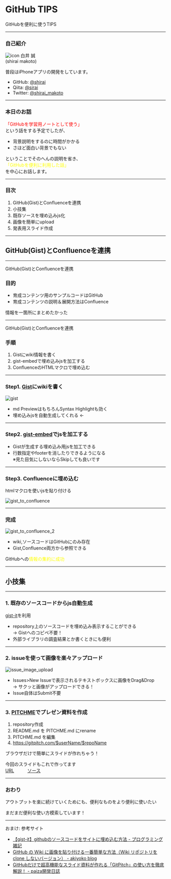 # GitHub TIPS
GitHubを便利に使うTIPS

---

### 自己紹介

![icon](https://user-images.githubusercontent.com/16277668/41947695-0cbf7386-79f4-11e8-8c3f-3d6d75151f9f.png)
白井 誠  
(shirai makoto)

普段はiPhoneアプリの開発をしています。

- GitHub: [@shirai](https://github.com/shirai)
- Qiita: [@sirai](https://qiita.com/sirai)
- Twitter: [@shirai_makoto](https://twitter.com/shirai_makoto)

---

### 本日のお話

<font color="red">「GitHubを学習用ノートとして使う」</font>  
という話をする予定でしたが、

- 背景説明をするのに時間がかかる
- さほど面白い背景でもない

ということでそのへんの説明を省き、  
<font color="yellow">「GitHubを便利に利用した話」</font>  
を中心にお話します。

---

### 目次

1. GitHub(Gist)とConfluenceを連携  
2. 小技集
  1. 既存ソースを埋め込みjs化
  2. 画像を簡単にupload
  3. 発表用スライド作成

---

## GitHub(Gist)とConfluenceを連携

---

GitHub(Gist)とConfluenceを連携

### 目的

- 育成コンテンツ用のサンプルコードはGitHub
- 育成コンテンツの説明＆展開方法はConfluence

情報を一箇所にまとめたかった

---

GitHub(Gist)とConfluenceを連携

### 手順

1. Gistにwiki情報を書く
2. gist-embedで埋め込みjsを加工する
3. ConfluenceのHTMLマクロで埋め込む

---

### Step1. [Gist](https://gist.github.com)にwikiを書く

![gist](https://user-images.githubusercontent.com/16277668/41947753-5c08d75c-79f4-11e8-8b1b-84049ca04db8.png)

- md PreviewはもちろんSyntax Highlightも効く
- 埋め込みjsを自動生成してくれる ←

---

### Step2. [gist-embed](http://blairvanderhoof.com/gist-embed/)でjsを加工する

- Gistが生成する埋め込み用jsを加工できる
- 行数指定やfooterを消したりできるようになる  
  ※見た目気にしないならSkipしても良いです

---

### Step3. Confluenceに埋め込む

htmlマクロを使いjsを貼り付ける

![gist_to_confluence](https://user-images.githubusercontent.com/16277668/41912333-600e93b0-798a-11e8-90d2-853a8b9a42a8.png)

---

### 完成

![gist_to_confluence_2](https://user-images.githubusercontent.com/16277668/41912332-5fe91c48-798a-11e8-82dd-0181310ab774.png)

- wiki,ソースコードはGitHubにのみ存在
- Gist,Confluence両方から参照できる

GitHubへの<font color="yellow">情報の集約に成功</font>

---

## 小技集

---

### 1. 既存のソースコードからjs自動生成

[gist-it](http://gist-it.appspot.com/)を利用

- repository上のソースコードを埋め込み表示することができる  
  → Gistへのコピペ不要！
- 外部ライブラリの調査結果とか書くときにも便利

---

### 2. issueを使って画像を楽々アップロード

![issue_image_upload](https://user-images.githubusercontent.com/16277668/41948128-40502f2c-79f6-11e8-9930-ff9f2887276c.png)

- Issues>New Issueで表示されるテキストボックスに画像をDrag&Drop  
  → サクッと画像がアップロードできる！
- Issue自体はSubmit不要

---

### 3. [PITCHME](https://gitpitch.com)でプレゼン資料を作成

1. repository作成
1. README.md を PITCHME.md にrename
1. PITCHME.md を編集
1. https://gitpitch.com/$userName/$repoName  

ブラウザだけで簡単にスライドが作れちゃう！ 

今回のスライドもこれで作ってます  
[URL](https://gitpitch.com/shirai/GitHubTIPS)　　　[ソース](https://raw.githubusercontent.com/shirai/GitHubTIPS/master/PITCHME.md)

---

### おわり

アウトプットを楽に続けていくためにも、便利なものをより便利に使いたい

まだまだ便利な使い方模索しています！

---

おまけ: 参考サイト

- [【gist-it】githubのソースコードをサイトに埋め込む方法 - プログラミング雑記](https://algorithm.joho.info/programming/gist-it-github-soucecode-website/)
- [GitHub の Wiki に画像を貼り付ける一番簡単な方法（Wiki リポジトリを clone しないバージョン） - akiyoko blog](http://akiyoko.hatenablog.jp/entry/2016/08/30/051708)
- [GitHubだけで超高機能なスライド資料が作れる「GitPitch」の使い方を徹底解説！ - paiza開発日誌](https://paiza.hatenablog.com/entry/2017/06/22/GitHubだけで超高機能なスライド資料が作れる「GitPitch」の)
